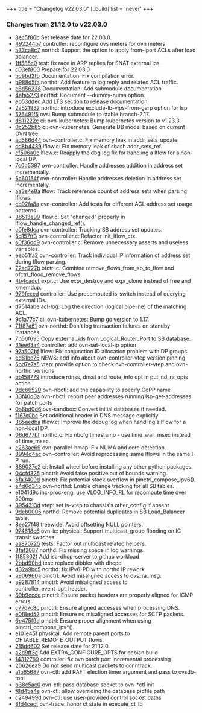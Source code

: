 +++
title = "Changelog v22.03.0"
[_build]
  list = 'never'
+++

### Changes from 21.12.0 to v22.03.0

- [8ec5f86b](https://github.com/ovn-org/ovn/commit/8ec5f86b52755fe73652dd2b64837c1ffe388995) Set release date for 22.03.0.
- [492244b7](https://github.com/ovn-org/ovn/commit/492244b72e8e7b2a2f39d38279526e53acaa27f0) controller: reconfigure ovs meters for ovn meters
- [a33ca8c7](https://github.com/ovn-org/ovn/commit/a33ca8c7a0f299c9d4ddc7e187b17f1b2b602ad6) northd: Support the option to apply from-lport ACLs after load balancer.
- [1ff585c0](https://github.com/ovn-org/ovn/commit/1ff585c0fd8592260ccd042c5b48577b5fc8749f) test: fix race in ARP replies for SNAT external ips
- [c03ef800](https://github.com/ovn-org/ovn/commit/c03ef800a8ffab290a542f65ac68f9e2a42a3f5c) Prepare for 22.03.0
- [bc9bd2fb](https://github.com/ovn-org/ovn/commit/bc9bd2fbeb17524edb3293a7c8bf46d7135f7112) Documentation: Fix compilation error.
- [b988d5fa](https://github.com/ovn-org/ovn/commit/b988d5fa62d9dbecacb2c45defab8e7edde4c533) northd: Add feature to log reply and related ACL traffic.
- [c6d56238](https://github.com/ovn-org/ovn/commit/c6d56238749aa6397cfb00d226661a25c875ef3c) Documentation: Add submodule documentation
- [4afa5273](https://github.com/ovn-org/ovn/commit/4afa5273cbd561140ec75bbfbd283f551f7b8b57) northd: Document --dummy-numa option.
- [eb53ddec](https://github.com/ovn-org/ovn/commit/eb53ddecfc66b15d5ccde14fb4aa3a06354b5934) Add LTS section to release documentation.
- [2a521932](https://github.com/ovn-org/ovn/commit/2a5219321c2fa48f3f4b24ff3b87a27b21bf1b7b) northd: introduce exclude-lb-vips-from-garp option for lsp
- [576491f5](https://github.com/ovn-org/ovn/commit/576491f50721748ddfb2541ad1ef793ed9cba69d) ovs: Bump submodule to stable branch-2.17.
- [d811222c](https://github.com/ovn-org/ovn/commit/d811222c1adb852babe2de57af063c17db9b91fe) ci: ovn-kubernetes: Bump kubernetes version to v1.23.3.
- [0c252b85](https://github.com/ovn-org/ovn/commit/0c252b858b3a3483b5b671704312cc2acb8e99a3) ci: ovn-kubernetes: Generate DB model based on current OVN tree.
- [ad586d44](https://github.com/ovn-org/ovn/commit/ad586d44c88970a7fc4c499ac7874c670a92a585) ovn-controller.c: Fix memory leak in addr_sets_update.
- [cd8b4439](https://github.com/ovn-org/ovn/commit/cd8b4439469b2b99c9b3c892e1d764c3acf6bd3a) lflow.c: Fix memory leak of shash addr_sets_ref.
- [cf506a0c](https://github.com/ovn-org/ovn/commit/cf506a0c46a9971f99a30a2d0995e3356cf75c8c) lflow.c: Reapply the dbg log fix for handling a lflow for a non-local DP.
- [7c0b5387](https://github.com/ovn-org/ovn/commit/7c0b538762f68b21bad41ed46f779d9084b7a679) ovn-controller: Handle addresses addition in address set incrementally.
- [6a60154f](https://github.com/ovn-org/ovn/commit/6a60154f91368a1482a2e382282098f8c31dbe9d) ovn-controller: Handle addresses deletion in address set incrementally.
- [aa3e4e8a](https://github.com/ovn-org/ovn/commit/aa3e4e8a81ec5311c144478b500e75f437655b5b) lflow: Track reference count of address sets when parsing lflows.
- [cb92fa8a](https://github.com/ovn-org/ovn/commit/cb92fa8a8a376f46844b47d677637545163046ac) ovn-controller: Add tests for different ACL address set usage patterns.
- [38513e99](https://github.com/ovn-org/ovn/commit/38513e999b6ce384da3550ab6b5b31aa5cfc3806) lflow.c: Set "changed" properly in lflow_handle_changed_ref().
- [c0fe8dca](https://github.com/ovn-org/ovn/commit/c0fe8dca767fb5e516a1905a1c473d58275a2b06) ovn-controller: Tracking SB address set updates.
- [5d157ff3](https://github.com/ovn-org/ovn/commit/5d157ff314ca5b9d975264890db8bfad7c324fd7) ovn-controller.c: Refactor init_lflow_ctx.
- [a0f36dd9](https://github.com/ovn-org/ovn/commit/a0f36dd9d1b6f25c5137e1c93cbcaf30def6d752) ovn-controller.c: Remove unnecessary asserts and useless variables.
- [eeb51fa2](https://github.com/ovn-org/ovn/commit/eeb51fa20bc7883cde1311c4c164ba2f852fbe8d) ovn-controller: Track individual IP information of address set during lflow parsing.
- [72ad727b](https://github.com/ovn-org/ovn/commit/72ad727b230667d9ae4f24d5d4837eff10f07a47) ofctrl.c: Combine remove_flows_from_sb_to_flow and ofctrl_flood_remove_flows.
- [4b4cadcf](https://github.com/ovn-org/ovn/commit/4b4cadcfabbc79f7d69c213be2b37e5e8634201c) expr.c: Use expr_destroy and expr_clone instead of free and xmemdup.
- [979feccd](https://github.com/ovn-org/ovn/commit/979feccd4148eac2efa2a2aa7bfaf39b82ede62f) controller: Use precomputed is_switch instead of querying external IDs.
- [d7514abe](https://github.com/ovn-org/ovn/commit/d7514abe1172dd677af1ce2e61c86ae3885eb344) acl-log: Log the direction (logical pipeline) of the matching ACL.
- [9c1a77c7](https://github.com/ovn-org/ovn/commit/9c1a77c78e006f9cf687c29349bcf4115596d29b) ci: ovn-kubernetes: Bump go version to 1.17.
- [71f87a61](https://github.com/ovn-org/ovn/commit/71f87a61e3dbbf7850055d027c1e5bccffa9de61) ovn-northd: Don't log transaction failures on standby instances.
- [7b56f695](https://github.com/ovn-org/ovn/commit/7b56f69580e1f390d9c6753a2cb8f0dbfbb4c467) Copy external_ids from Logical_Router_Port to SB database.
- [31ee63a4](https://github.com/ovn-org/ovn/commit/31ee63a4a270e9a76d5b4a925ad707cf3886f03a) controller: add ovn-set-local-ip option
- [97a502bf](https://github.com/ovn-org/ovn/commit/97a502bf144642a23d8e1a3a4378fb8c2252ebee) lflow: Fix conjunction ID allocation problem with DP groups.
- [ed81be75](https://github.com/ovn-org/ovn/commit/ed81be75e8b3b33745eeb9b6ce2686b87ef72cd0) NEWS: add info about ovn-controller-vtep version pinning
- [5bd7e7a5](https://github.com/ovn-org/ovn/commit/5bd7e7a55d8e8d62bf0b6f66ef437c1ab1072d63) vtep: provide option to check ovn-controller-vtep and ovn-northd versions
- [bb158779](https://github.com/ovn-org/ovn/commit/bb15877964c036848fe0c2e13ab394c88cdf7457) introduce rdnss, dnssl and route_info opt in put_nd_ra_opts action
- [9de66520](https://github.com/ovn-org/ovn/commit/9de665209d945496944fa9a62a942cde37d797d4) ovn-nbctl: add the capability to specify CoPP name
- [33f40d0a](https://github.com/ovn-org/ovn/commit/33f40d0a1440b8e4f5226d2c3ec6dca16303a032) ovn-nbctl: report peer addresses running lsp-get-addresses for patch ports
- [0a6bd0d6](https://github.com/ovn-org/ovn/commit/0a6bd0d6ff7df2d5f0299b7fa1942b23c149c347) ovs-sandbox: Convert initial databases if needed.
- [f167c0bc](https://github.com/ovn-org/ovn/commit/f167c0bcdff915d358eb0bc442e447c8944dd05a) Set additional header in DNS message explicitly
- [385aedba](https://github.com/ovn-org/ovn/commit/385aedba7cf40ca30f5920fa1b7695d241db1b1a) lflow.c: Improve the debug log when handling a lflow for a non-local DP.
- [06d677bf](https://github.com/ovn-org/ovn/commit/06d677bf20ac07c50a785869bb566b39cbc4c7f4) northd.c: Fix nbcfg timestamp - use time_wall_msec instead of time_msec.
- [c263ae69](https://github.com/ovn-org/ovn/commit/c263ae69212288e84790349c491cb61bad60a59a) ovn-parallel-hmap: Fix NUMA and core detection.
- [8994d4ac](https://github.com/ovn-org/ovn/commit/8994d4ac238ec9550e3d9de378f64215b9bcec9b) ovn-controller: Avoid reprocessing same lflows in the same I-P run.
- [889037e2](https://github.com/ovn-org/ovn/commit/889037e2905447a601fab8f78e6ece46c5d45773) ci: Install wheel before installing any other python packages.
- [04cfd325](https://github.com/ovn-org/ovn/commit/04cfd325971719a08baaa34555908abfed4ca9b2) pinctrl: Avoid false positive out of bounds warning.
- [6fa3409d](https://github.com/ovn-org/ovn/commit/6fa3409ddd48979e52b9e3963b75d330eaad2d19) pinctrl: Fix potential stack overflow in pinctrl_compose_ipv6().
- [e4d6d345](https://github.com/ovn-org/ovn/commit/e4d6d3455baf09c63ed610037c384855e5f64141) ovn-northd: Enable change tracking for all SB tables.
- [e1041d9c](https://github.com/ovn-org/ovn/commit/e1041d9c0badff789a96b356f1937d31fe925f8e) inc-proc-eng: use VLOG_INFO_RL for recompute time over 500ms
- [3954313d](https://github.com/ovn-org/ovn/commit/3954313d20f5ead8366d922341b6406d2e9e5b64) vtep: set is-vtep to chassis's other_config if absent
- [9deb0005](https://github.com/ovn-org/ovn/commit/9deb000536e0dcf81d0e61d5a8af1d4e655960b4) northd: Remove potential duplicates in SB Load_Balancer table.
- [8ee27f48](https://github.com/ovn-org/ovn/commit/8ee27f481e5edffa6421b5ed2617a4797f89c6bf) treewide: Avoid offsetting NULL pointers.
- [974618c6](https://github.com/ovn-org/ovn/commit/974618c61de8a451f1ecd6515e2e2414f6d4c04f) ovn-ic: physical: Support multicast_group flooding on IC transit switches.
- [aa870725](https://github.com/ovn-org/ovn/commit/aa8707250eae8f097102034558cf47e4fc269bd7) tests: Factor out multicast related helpers.
- [8faf2087](https://github.com/ovn-org/ovn/commit/8faf2087b53dec77ae4fe9fa6751d420c3fab51b) northd: Fix missing space in log warnings.
- [1f85302f](https://github.com/ovn-org/ovn/commit/1f85302f18556fc8f2020b38008806a2f0fc501c) Add isc-dhcp-server to github workload
- [2bbd90bd](https://github.com/ovn-org/ovn/commit/2bbd90bd5c696e4228157aa7790c54c74ae51e71) test: replace dibbler with dhcpd
- [d32a9bc5](https://github.com/ovn-org/ovn/commit/d32a9bc5290e40dd63ef495eb4f0fcde9e446089) northd: fix IPv6-PD with northd IP rework
- [a906960a](https://github.com/ovn-org/ovn/commit/a906960af63118fe3bceb0a25c3ad2c85340b359) pinctrl: Avoid misaligned access to ovs_ra_msg.
- [a9287814](https://github.com/ovn-org/ovn/commit/a92878140867404414f7bd5fcceaea4099d00a68) pinctrl: Avoid misaligned access to controller_event_opt_header.
- [69b9ccde](https://github.com/ovn-org/ovn/commit/69b9ccde0cec6151cd322ff4623db70e5ea575a2) pinctrl: Ensure packet headers are properly aligned for ICMP errors.
- [c77d7c8c](https://github.com/ovn-org/ovn/commit/c77d7c8c752bad4adb02b29360b9c2dfe8998e4d) pinctrl: Ensure aligned accesses when processing DNS.
- [e0f8ed52](https://github.com/ovn-org/ovn/commit/e0f8ed520f9f99ae8ba0f1cf408b8438aa853d7b) pinctrl: Ensure no misaligned accesses for SCTP packets.
- [6e475f9d](https://github.com/ovn-org/ovn/commit/6e475f9d03d9f22004f7904b32f88b096c981703) pinctrl: Ensure proper alignment when using pinctrl_compose_ipv*().
- [e101e45f](https://github.com/ovn-org/ovn/commit/e101e45f355a91e277630243e64897f91f13f8bc) physical: Add remote parent ports to OFTABLE_REMOTE_OUTPUT flows.
- [215dd602](https://github.com/ovn-org/ovn/commit/215dd602e60aa750a39a86c949989f789d3363bf) Set release date for 21.12.0.
- [a2d9ff3c](https://github.com/ovn-org/ovn/commit/a2d9ff3ccd4e12735436b0578ce0020cb62f2c27) Add EXTRA_CONFIGURE_OPTS for debian build
- [14312769](https://github.com/ovn-org/ovn/commit/14312769261014af35a13cd76a48c4d1fdcb043e) controller: fix ovn patch port incremental processing
- [20626ea9](https://github.com/ovn-org/ovn/commit/20626ea9097020194fa558865ee8d64ba9ca0816) Do not send multicast packets to conntrack.
- [a1b65687](https://github.com/ovn-org/ovn/commit/a1b65687c583bac78c3aaefe854bd853e55bb970) ovn-ctl: add RAFT election timer argument and pass to ovsdb-tool
- [b38c5ae0](https://github.com/ovn-org/ovn/commit/b38c5ae023f3db187c0e6c2aada61a22b5f7c2f6) ovn-ctl: pass database socket to ovn-*ctl init
- [f8d45a4e](https://github.com/ovn-org/ovn/commit/f8d45a4e93787bd52f93578dc7be4df478c5b692) ovn-ctl: allow overriding the database pidfile path
- [c249499d](https://github.com/ovn-org/ovn/commit/c249499d1081fc62052bcddfccbf286ef7104b95) ovn-ctl: use user-provided control socket paths
- [8fd4cecf](https://github.com/ovn-org/ovn/commit/8fd4cecf3034848d222e023a68a03e9a8eadf621) ovn-trace: honor ct state in execute_ct_lb